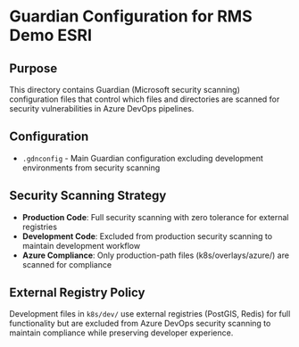 # Guardian Configuration for RMS Demo ESRI

## Purpose
This directory contains Guardian (Microsoft security scanning) configuration files that control which files and directories are scanned for security vulnerabilities in Azure DevOps pipelines.

## Configuration
- `.gdnconfig` - Main Guardian configuration excluding development environments from security scanning

## Security Scanning Strategy
- **Production Code**: Full security scanning with zero tolerance for external registries
- **Development Code**: Excluded from production security scanning to maintain development workflow
- **Azure Compliance**: Only production-path files (k8s/overlays/azure/) are scanned for compliance

## External Registry Policy
Development files in `k8s/dev/` use external registries (PostGIS, Redis) for full functionality but are excluded from Azure DevOps security scanning to maintain compliance while preserving developer experience.
